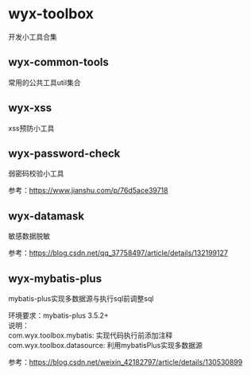 # wyx-toolbox
开发小工具合集

## wyx-common-tools
常用的公共工具util集合

## wyx-xss

xss预防小工具

## wyx-password-check

弱密码校验小工具

参考：https://www.jianshu.com/p/76d5ace39718

## wyx-datamask
敏感数据脱敏

参考：https://blog.csdn.net/qq_37758497/article/details/132199127

## wyx-mybatis-plus
mybatis-plus实现多数据源与执行sql前调整sql

环境要求：mybatis-plus 3.5.2+ \
说明：\
com.wyx.toolbox.mybatis: 实现代码执行前添加注释 \
com.wyx.toolbox.datasource: 利用mybatisPlus实现多数据源

参考：https://blog.csdn.net/weixin_42182797/article/details/130530899